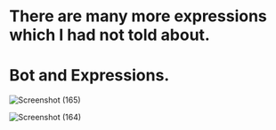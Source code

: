 # There are many more expressions which I had not told about.
# Bot and Expressions.
![Screenshot (165)](https://user-images.githubusercontent.com/69088081/102009050-dc75f100-3d5a-11eb-97e5-553ad46254fb.png)

![Screenshot (164)](https://user-images.githubusercontent.com/69088081/102009070-03ccbe00-3d5b-11eb-9fe5-ec2d9b91ebcb.png)
